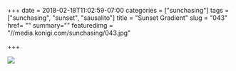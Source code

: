+++
date = 2018-02-18T11:02:59-07:00
categories = ["sunchasing"]
tags = ["sunchasing", "sunset", "sausalito"]
title = "Sunset Gradient"
slug = "043"
href= ""
summary=""
featuredimg = "//media.konigi.com/sunchasing/043.jpg"

+++

<img src="//media.konigi.com/sunchasing/043.jpg" />
